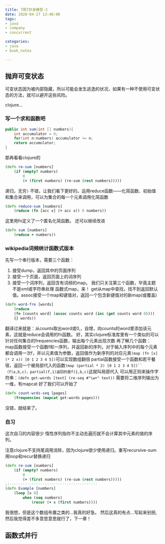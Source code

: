 ```yaml
---
title: 7周7并发模型-2
date: 2020-04-27 13:48:08
tags:
- java
- company
- concurrent

categories:
- java
- book_notes

---
```


## 抛弃可变状态
可变状态因为被内部隐藏，所以可能会发生逃逸的状况，如果有一种不使用可变状态的方法，就可以避开这些风险。

clojure...
### 写一个求和函数吧
```java
public int sum(int [] numbers){
    int accumulator = 0;
    for(int n:numbers) accumulator += n;
    return accumulator;
}
```
那再看看clojure的
```clojure
(defn re-sum [numbers]
    (if (empty? numbers)
        0
        (+ (first numbers) (re-sum (rest numbers)))))
```
递归，无穷`)`
不错，让我们看下更好的。运用reduce函数——化简函数、初始值和集合来调用，可以为集合的每一个元素调用化简函数
```clojure
(defn reduce-sum [numbers]
    (reduce (fn [acc x] (+ acc x)) 0 numbers))
```
这里用fn定义了一个匿名化简函数。
还可以继续改进
```clojure
(defn sum [numbers]
    (reduce + numbers))
```

### wikipedia词频统计函数式版本
先写一个串行版本，需要三个函数：
1. 接受dump，返回其中的页面序列
2. 接受一个页面，返回页面上的词序列
3. 接受一个词序列，返回含有词频的map。
我们只关注第三个函数，毕竟主题不是xml或字符串处理
函数式map，来！
get从map中查找，找不到返回默认值。assoc接受一个map和键值对，返回一个包含新键值对的新map(或覆盖)
```clojure
(defn word-fre [words]
    (reduce
    (fn [counts word] (assoc counts word (inc (get counts word 0))))
    {} words))
```
翻译过来就是：从counts取出word或0,，自增，向counts的word里添加该元素，这就是reduce会调用的fn函数。
好，其实clojure标准库里有一个类似的可以针对任何集合的frequencies函数，输出每个元素出现次数
再了解几个函数：
map函数接受一个函数f和一序列，并返回新的序列，对于输入序列中的每个元素都会调用一次f，并以元素值为参数，返回值作为新序列的对应元素`(map (fn [x] (* 2 x)) [0 1 2 3 4 5])`可以实现数组翻倍
partial函数接受一个函数和若干餐宿，返回一个被局部代入的函数`(map (partial * 2) [0 1 2 3 4 5])``（f(a,b,c)，partial(f,1)返回的是f(1,b,c)`这就叫局部代入
可以用正则来操作字符串：`(defn get-words [text] (re-seq #"\w+" text))`
需要将二维序列输出为一维，有mapcat
好了我们可以开始了
```clojure
(defn count-wrds-seq [pages]
    (frequencies (mapcat get-words pages)))
```
没错，就结束了。

### 自习
这次自习的内容很少
惰性序列指你不主动去遍历就不会计算其中元素的值的序列。

注意clojure不支持尾调用消除，因为clojure很少使用递归。重写recursive-sum用loop和recur替换递归
```clojure
(defn re-sum [numbers]
    (if (empty? numbers)
        0
        (+ (first numbers) (re-sum (rest numbers)))))
;;----------------------------------------
(defn Example [numbers]
    (loop [x 0] 
        when (seq numbers)
            (recur (+ x (first numbers))))
```
我很想，但是这个数组布置之类的...我真的好急。
然后这真的有点...写起来别扭,然后我觉得差不多意思意思就行了，下一章！

## 函数式并行